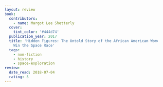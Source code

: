 ```yaml
---
layout: review
book:
  contributors:
    - name: Margot Lee Shetterly
  cover:
    tint_color: '#444d74'
  publication_year: 2017
  title: 'Hidden Figures: The Untold Story of the African American Women Who Helped
    Win the Space Race'
  tags:
    - non-fiction
    - history
    - space-exploration
review:
  date_read: 2018-07-04
  rating: 5
---
```

